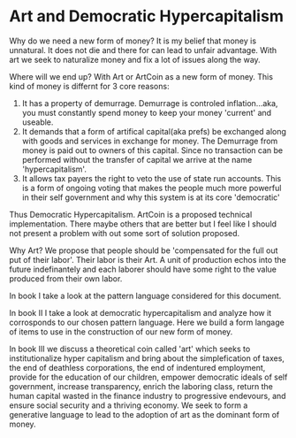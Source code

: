 # Art and Democratic Hypercapitalism

Why do we need a new form of money?  It is my belief that money is unnatural. It does not die and there for can lead to unfair advantage.  With art we seek to naturalize money and fix a lot of issues along the way.

Where will we end up?  With Art or ArtCoin as a new form of money.  This kind of money is differnt for 3 core reasons:

1. It has a property of demurrage.  Demurrage is controled inflation...aka, you must constantly spend money to keep your money 'current' and useable.
2. It demands that a form of artifical capital(aka prefs) be exchanged along with goods and services in exchange for money.  The Demurrage from money is paid out to owners of this capital.  Since no transaction can be performed without the transfer of capital we arrive at the name 'hypercapitalism'.
3. It allows tax payers the right to veto the use of state run accounts.  This is a form of ongoing voting that makes the people much more powerful in their self government and why this system is at its core 'democratic'

Thus Democratic Hypercapitalism.  ArtCoin is a proposed technical implementation.  There maybe others that are better but I feel like I should not present a problem with out some sort of solution proposed.

Why Art?  We propose that people should be 'compensated for the full out put of their labor'.  Their labor is their Art.  A unit of production echos into the future indefinantely and each laborer should have some right to the value produced from their own labor.

In book I take a look at the pattern language considered for this document.

In book II I take a look at democratic hypercapitalism and analyze how it corrosponds to our chosen pattern language.  Here we build a form langage of items to use in the construction of our new form of money.

In book III we discuss a theoretical coin called 'art' which seeks to institutionalize hyper capitalism and bring about the simplefication of taxes, the end of deathless corporations, the end of indentured employment, provide for the education of our children, empower democratic ideals of self government, increase transparency, enrich the laboring class, return the human capital wasted in the finance industry to progressive endevours, and ensure social security and a thriving economy.  We seek to form a generative language to lead to the adoption of art as the dominant form of money.



